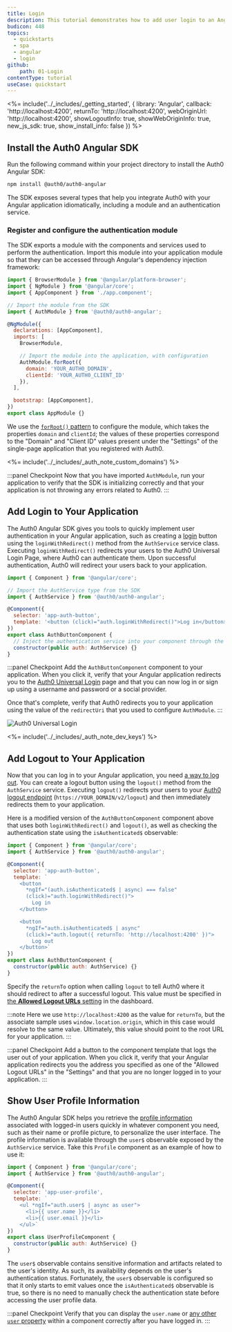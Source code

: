 ```yaml
---
title: Login
description: This tutorial demonstrates how to add user login to an Angular application using Auth0.
budicon: 448
topics:
  - quickstarts
  - spa
  - angular
  - login
github:
    path: 01-Login
contentType: tutorial
useCase: quickstart
---
```


<!-- markdownlint-disable MD002 MD034 MD041 -->

<%= include('../_includes/_getting_started', { library: 'Angular', callback: 'http://localhost:4200', returnTo: 'http://localhost:4200', webOriginUrl: 'http://localhost:4200', showLogoutInfo: true, showWebOriginInfo: true, new_js_sdk: true, show_install_info: false }) %>

## Install the Auth0 Angular SDK

Run the following command within your project directory to install the Auth0 Angular SDK:

```bash
npm install @auth0/auth0-angular
```

The SDK exposes several types that help you integrate Auth0 with your Angular application idiomatically, including a module and an authentication service.

### Register and configure the authentication module

The SDK exports a module with the components and services used to perform the authentication. Import this module into your application module so that they can be accessed through Angular's dependency injection framework:

```javascript
import { BrowserModule } from '@angular/platform-browser';
import { NgModule } from '@angular/core';
import { AppComponent } from './app.component';

// Import the module from the SDK
import { AuthModule } from '@auth0/auth0-angular';

@NgModule({
  declarations: [AppComponent],
  imports: [
    BrowserModule,

    // Import the module into the application, with configuration
    AuthModule.forRoot({
      domain: 'YOUR_AUTH0_DOMAIN',
      clientId: 'YOUR_AUTH0_CLIENT_ID'
    }),
  ],

  bootstrap: [AppComponent],
})
export class AppModule {}
```

We use the [`forRoot()` pattern](https://angular.io/guide/singleton-services#the-forroot-pattern) to configure the module, which takes the properties `domain` and `clientId`; the values of these properties correspond to the "Domain" and "Client ID" values present under the "Settings" of the single-page application that you registered with Auth0.

<%= include('../_includes/_auth_note_custom_domains') %>

:::panel Checkpoint
Now that you have imported `AuthModule`, run your application to verify that the SDK is initializing correctly and that your application is not throwing any errors related to Auth0.
:::

## Add Login to Your Application

The Auth0 Angular SDK gives you tools to quickly implement user authentication in your Angular application, such as creating a [login](/login) button using the `loginWithRedirect()` method from the `AuthService` service class. Executing `loginWithRedirect()` redirects your users to the Auth0 Universal Login Page, where Auth0 can authenticate them. Upon successful authentication, Auth0 will redirect your users back to your application.

```javascript
import { Component } from '@angular/core';

// Import the AuthService type from the SDK
import { AuthService } from '@auth0/auth0-angular';

@Component({
  selector: 'app-auth-button',
  template: '<button (click)="auth.loginWithRedirect()">Log in</button>'
})
export class AuthButtonComponent {
  // Inject the authentication service into your component through the constructor
  constructor(public auth: AuthService) {}
}
```

:::panel Checkpoint
Add the `AuthButtonComponent` component to your application. When you click it, verify that your Angular application redirects you to the [Auth0 Universal Login](https://auth0.com/universal-login) page and that you can now log in or sign up using a username and password or a social provider.

Once that's complete, verify that Auth0 redirects you to your application using the value of the `redirectUri` that you used to configure `AuthModule`.
:::

![Auth0 Universal Login](https://cdn.auth0.com/blog/universal-login/lightweight-login.png)

<%= include('../_includes/_auth_note_dev_keys') %>

## Add Logout to Your Application

Now that you can log in to your Angular application, you need [a way to log out](/logout/guides/logout-auth0). You can create a logout button using the `logout()` method from the `AuthService` service. Executing `logout()` redirects your users to your [Auth0 logout endpoint](/api/authentication?javascript#logout) (`https://YOUR_DOMAIN/v2/logout`) and then immediately redirects them to your application.

Here is a modified version of the `AuthButtonComponent` component above that uses both `loginWithRedirect()` and `logout()`, as well as checking the authentication state using the `isAuthenticated$` observable:

```javascript
import { Component } from '@angular/core';
import { AuthService } from '@auth0/auth0-angular';

@Component({
  selector: 'app-auth-button',
  template: `
    <button 
      *ngIf="(auth.isAuthenticated$ | async) === false"
      (click)="auth.loginWithRedirect()">
        Log in
    </button>

    <button 
      *ngIf="auth.isAuthenticated$ | async"
      (click)="auth.logout({ returnTo: 'http://localhost:4200' })">
        Log out
    </button>`
})
export class AuthButtonComponent {
  constructor(public auth: AuthService) {}
}
```

Specify the `returnTo` option when calling `logout` to tell Auth0 where it should redirect to after a successful logout. This value must be specified in [the **Allowed Logout URLs** setting](#configure-logout-urls) in the dashboard.

:::note
Here we use `http://localhost:4200` as the value for `returnTo`, but the associate sample uses `window.location.origin`, which in this case would resolve to the same value. Ultimately, this value should point to the root URL for your application.
:::

:::panel Checkpoint
Add a button to the component template that logs the user out of your application. When you click it, verify that your Angular application redirects you the address you specified as one of the "Allowed Logout URLs" in the "Settings" and that you are no longer logged in to your application.
:::

## Show User Profile Information

The Auth0 Angular SDK helps you retrieve the [profile information](/users/concepts/overview-user-profile) associated with logged-in users quickly in whatever component you need, such as their name or profile picture, to personalize the user interface. The profile information is available through the `user$` observable exposed by the `AuthService` service. Take this `Profile` component as an example of how to use it:

```javascript
import { Component } from '@angular/core';
import { AuthService } from '@auth0/auth0-angular';

@Component({
  selector: 'app-user-profile',
  template: `
    <ul *ngIf="auth.user$ | async as user">
      <li>{{ user.name }}</li>
      <li>{{ user.email }}</li>
    </ul>`
})
export class UserProfileComponent {
  constructor(public auth: AuthService) {}
}
```

The `user$` observable contains sensitive information and artifacts related to the user's identity. As such, its availability depends on the user's authentication status. Fortunately, the `user$` observable is configured so that it only starts to emit values once the `isAuthenticated$` observable is true, so there is no need to manually check the authentication state before accessing the user profile data.

:::panel Checkpoint
Verify that you can display the `user.name` or [any other `user` property](/users/references/user-profile-structure#user-profile-attributes) within a component correctly after you have logged in.
:::
